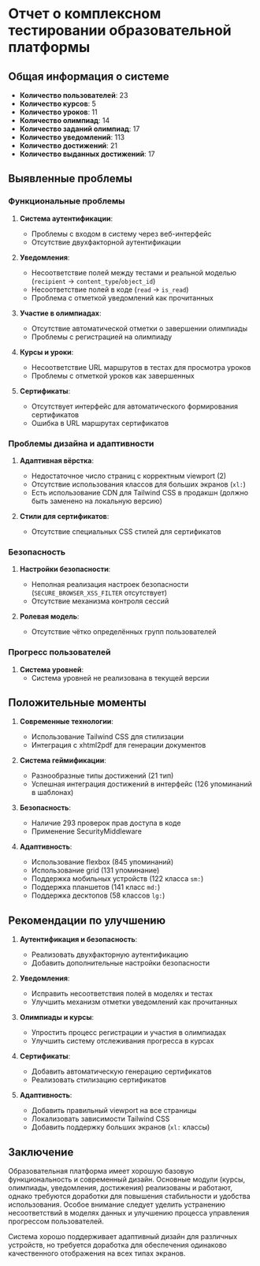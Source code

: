 # Отчет о комплексном тестировании образовательной платформы

## Общая информация о системе

- **Количество пользователей**: 23
- **Количество курсов**: 5
- **Количество уроков**: 11
- **Количество олимпиад**: 14
- **Количество заданий олимпиад**: 17
- **Количество уведомлений**: 113
- **Количество достижений**: 21
- **Количество выданных достижений**: 17

## Выявленные проблемы

### Функциональные проблемы

1. **Система аутентификации**:
   - Проблемы с входом в систему через веб-интерфейс
   - Отсутствие двухфакторной аутентификации

2. **Уведомления**:
   - Несоответствие полей между тестами и реальной моделью (`recipient` → `content_type`/`object_id`)
   - Несоответствие полей в коде (`read` → `is_read`)
   - Проблема с отметкой уведомлений как прочитанных

3. **Участие в олимпиадах**:
   - Отсутствие автоматической отметки о завершении олимпиады
   - Проблемы с регистрацией на олимпиаду

4. **Курсы и уроки**:
   - Несоответствие URL маршрутов в тестах для просмотра уроков
   - Проблемы с отметкой уроков как завершенных

5. **Сертификаты**:
   - Отсутствует интерфейс для автоматического формирования сертификатов
   - Ошибка в URL маршрутах сертификатов

### Проблемы дизайна и адаптивности

1. **Адаптивная вёрстка**:
   - Недостаточное число страниц с корректным viewport (2)
   - Отсутствие использования классов для больших экранов (`xl:`)
   - Есть использование CDN для Tailwind CSS в продакшн (должно быть заменено на локальную версию)

2. **Стили для сертификатов**:
   - Отсутствие специальных CSS стилей для сертификатов

### Безопасность

1. **Настройки безопасности**:
   - Неполная реализация настроек безопасности (`SECURE_BROWSER_XSS_FILTER` отсутствует)
   - Отсутствие механизма контроля сессий

2. **Ролевая модель**:
   - Отсутствие чётко определённых групп пользователей

### Прогресс пользователей

1. **Система уровней**:
   - Система уровней не реализована в текущей версии

## Положительные моменты

1. **Современные технологии**:
   - Использование Tailwind CSS для стилизации
   - Интеграция с xhtml2pdf для генерации документов

2. **Система геймификации**:
   - Разнообразные типы достижений (21 тип)
   - Успешная интеграция достижений в интерфейс (126 упоминаний в шаблонах)

3. **Безопасность**:
   - Наличие 293 проверок прав доступа в коде
   - Применение SecurityMiddleware

4. **Адаптивность**:
   - Использование flexbox (845 упоминаний)
   - Использование grid (131 упоминание)
   - Поддержка мобильных устройств (122 класса `sm:`)
   - Поддержка планшетов (141 класс `md:`)
   - Поддержка десктопов (58 классов `lg:`)

## Рекомендации по улучшению

1. **Аутентификация и безопасность**:
   - Реализовать двухфакторную аутентификацию
   - Добавить дополнительные настройки безопасности

2. **Уведомления**:
   - Исправить несоответствия полей в моделях и тестах
   - Улучшить механизм отметки уведомлений как прочитанных

3. **Олимпиады и курсы**:
   - Упростить процесс регистрации и участия в олимпиадах
   - Улучшить систему отслеживания прогресса в курсах

4. **Сертификаты**:
   - Добавить автоматическую генерацию сертификатов
   - Реализовать стилизацию сертификатов

5. **Адаптивность**:
   - Добавить правильный viewport на все страницы
   - Локализовать зависимости Tailwind CSS
   - Добавить поддержку больших экранов (`xl:` классы)

## Заключение

Образовательная платформа имеет хорошую базовую функциональность и современный дизайн. Основные модули (курсы, олимпиады, уведомления, достижения) реализованы и работают, однако требуются доработки для повышения стабильности и удобства использования. Особое внимание следует уделить устранению несоответствий в моделях данных и улучшению процесса управления прогрессом пользователей.

Система хорошо поддерживает адаптивный дизайн для различных устройств, но требуется доработка для обеспечения одинаково качественного отображения на всех типах экранов.

